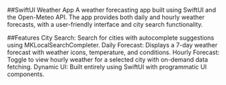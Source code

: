 
##SwiftUI Weather App
A weather forecasting app built using SwiftUI and the Open-Meteo API. The app provides both daily and hourly weather forecasts, with a user-friendly interface and city search functionality.

##Features
City Search: Search for cities with autocomplete suggestions using MKLocalSearchCompleter.
Daily Forecast: Displays a 7-day weather forecast with weather icons, temperature, and conditions.
Hourly Forecast: Toggle to view hourly weather for a selected city with on-demand data fetching.
Dynamic UI: Built entirely using SwiftUI with programmatic UI components.
